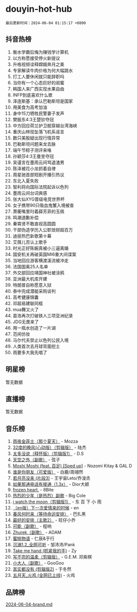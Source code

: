 # douyin-hot-hub

`最后更新时间：2024-06-04 01:15:17 +0800`

## 抖音热榜

1. 衡水学霸后悔为赚钱学计算机
1. 以方称愿接受停火新提议
1. 升格视频诠释嫦娥奔月之美
1. 专家解读牛肉价格为何大幅跳水
1. 打工人要休闲就只能辞职吗
1. 当你有一个心态巨好的闺蜜
1. 韩国人来广西实现水果自由
1. INFP到底喜欢什么歌
1. 泽连斯基：承认巴勒斯坦是国家
1. 用美食为高考加油
1. 身中15刀牺牲民警妻子发声
1. 樊振东4:3王楚钦夺冠
1. 中方回应荷兰护卫舰穿越台湾海峡
1. 重庆山林现坠落飞机系谣言
1. 数只美股疑出现行情异常
1. 巴勒斯坦问题来龙去脉
1. 端午节粽子测评来咯
1. 孙颖莎4:3王曼昱夺冠
1. 吴谨言在墨雨云间骂退渣男
1. 陈泽被花小龙抓着自律
1. 周星驰首部短剧开播引热议
1. 东北入夏失败
1. 智利将向国际法院起诉以色列
1. 墨雨云间台词爽感
1. 张大仙XYG晋级电竞世界杯
1. 女子携带90只吸血鬼蟹入境被查
1. 萧蘅嘴里叼着薛芳菲的玉佩
1. 鸣潮道歉补偿
1. 秦霄贤不敢直视高圆圆
1. 干部伪造学历入公职敛财超百万
1. 迪丽热巴新歌第十幕
1. 艾薇儿否认上歌手
1. 时光正好陈婉真被小三逼离婚
1. 国安机关再破英国MI6重大间谍案
1. 当地回应游客横渡溪流被冲走
1. 法国国奥25人名单
1. 外交部回应靖国神社被涂鸦
1. 亚洲最大机库开建
1. 特朗普自称愿意入狱
1. 泰中完成潜艇采购谈判
1. 高考健康锦囊
1. 邓超易建联同框
1. mua舞又火了
1. 苗浩再次打破铁人三项亚洲纪录
1. JDG无畏来了
1. 用一瓶水创造了一片湖
1. 范闲仿妆
1. 马尔代夫禁止以色列公民入境
1. 人类首次去月球背面挖土
1. 雨要多大我先唱了

## 明星榜

暂无数据

## 直播榜

暂无数据

## 音乐榜

1. [雨夜金菲士（那个夏天）](https://sf5-hl-cdn-tos.douyinstatic.com/obj/tos-cn-ve-2774/osPmPLDWQBBE2Z6bftCgYwkFaF4pEYEneXaZQs) - Mozza
1. [32度的晚风(心动版）（剪辑版）](https://sf5-hl-cdn-tos.douyinstatic.com/obj/tos-cn-ve-2774/owNyabsyWdzUulxhoJfK8IBXgp0UMQAHpvGh2B) - 陆杰
1. [太多没说（释怀版）（剪辑版1）](https://sf5-hl-cdn-tos.douyinstatic.com/obj/tos-cn-ve-2774/oEbKIiDC0BA8CJOQHYA6aeCVYeHgckHdntZSDj) - D.S
1. [天空之外（副歌）](https://sf3-cdn-tos.douyinstatic.com/obj/tos-cn-ve-2774/oAYn0BTp8jS8iSyZSHMUWAikyvAWI1c7aiJTr) - 弦子
1. [Moshi Moshi (feat. 百足) [Sped up]](https://sf5-hl-cdn-tos.douyinstatic.com/obj/tos-cn-ve-2774/ocCPFQcXJLeroaIdQLIGAoeeYM3OAUYGDguHXz) - Nozomi Kitay & GAL D
1. [谁是你朋友（可爱版）](https://sf5-hl-cdn-tos.douyinstatic.com/obj/tos-cn-ve-2774/owKjggBwGZexYCjVAIeEFURf1LJTjMDaK6AzKN) - 白鹿/周翊然
1. [若月亮没来 (片段3)](https://sf3-cdn-tos.douyinstatic.com/obj/tos-cn-ve-2774/okfyEUsGW1B1ovJi5JiN9IjvAT2lMwA054GoEB) - 王宇宙Leto/乔浚丞
1. [如果那通电话有接通（1.3x）](https://sf3-cdn-tos.douyinstatic.com/obj/tos-cn-ve-2774/ocJeJKhUhAJG8EYZiEFfGFAPkD3beMQ5mwDv1e) - Dior大颖
1. [frozen heart.](https://sf5-hl-cdn-tos.douyinstatic.com/obj/tos-cn-ve-2774/oIIWJfyjIACZA9zQMtnJ6hQQhFC4vhCupoRBsO) - 8Bite
1. [热烈的少年（是热烈）副歌](https://sf5-hl-cdn-tos.douyinstatic.com/obj/tos-cn-ve-2774/owVNI0CLDAUMtSz6TEYvfFBFL4UDFFhLfgK8fa) - Big Cole
1. [i watch the moon（剪辑版1）](https://sf5-hl-cdn-tos.douyinstatic.com/obj/tos-cn-ve-2774/o0I9mSChzHZANMJIEBfkCQzzg6N5WAcVtqft9P) - 东 百 下 小 雨
1. [（en版）下一次爱情来的时候](https://sf3-cdn-tos.douyinstatic.com/obj/tos-cn-ve-2774/owZIscFWHUMFAbrAisiax4ioKVNAKH9jYvbBk) - en
1. [春风何时来（等待命运安排）](https://sf3-cdn-tos.douyinstatic.com/obj/tos-cn-ve-2774/oICBNbD3gelMfB4WgiD1KI2jQtXZE2FgHLwtsl) - 巴扎黑
1. [最好的安排（主歌2）](https://sf6-cdn-tos.douyinstatic.com/obj/tos-cn-ve-2774/oMMZX1DuHpMwgoDztBmZswgQnbCeeANZxBHkFY) - 旺仔小乔
1. [可能（副歌）](https://sf5-hl-cdn-tos.douyinstatic.com/obj/tos-cn-ve-2774/cde1731888894259b333569393c2fb51) - 程响
1. [Zhurek（副歌）](https://sf5-hl-cdn-tos.douyinstatic.com/obj/tos-cn-ve-2774/ooQm8FBZQDlf0btEYgVpCcSCQfrdJGBEKZYBGS) - ADAM
1. [蜜桃物语](https://sf5-hl-cdn-tos.douyinstatic.com/obj/tos-cn-ve-2774/oIhOSCZtIACtYU4XQkngiW9kCBfVD1Fz9IYeqL) - 仁辰&于行
1. [沉溺1.2_全网可听](https://sf5-hl-cdn-tos.douyinstatic.com/obj/tos-cn-ve-2774/ok2QoiBqsWAX9McZmWiI9gAB0EzwD4Xj6yfmtH) - 邹沛沛/Pank
1. [Take me hand (抓紧我的手)](https://sf3-cdn-tos.douyinstatic.com/obj/tos-cn-ve-2774/os8GB2fDQQmJZTmtomg0gHX5fBACiEgcFgEKYg) - Zy
1. [写不完的温柔（剪辑版）](https://sf6-cdn-tos.douyinstatic.com/obj/tos-cn-ve-2774/oYBzzZQJ233GfwkemJJffAIWgeIYrjZfWhHTcG) - G.E.M. 邓紫棋
1. [小大人（副歌）](https://sf3-cdn-tos.douyinstatic.com/obj/tos-cn-ve-2774/oIhaDwehWhLFsVIG7QIICLLazDNGJAGg5geeb4) - GooGoo
1. [其实都没有 (剪辑版2)](https://sf5-hl-cdn-tos.douyinstatic.com/obj/tos-cn-ve-2774/oEBNQenHZtBhxYjGgUDQk0BCHTigQafgFlbQ7k) - 于冬然
1. [五月天_火鸡 (全网已上线)](https://sf5-hl-cdn-tos.douyinstatic.com/obj/tos-cn-ve-2774/oEtOMSQZstjlJ4nfBEgeqN29IbWjkmDBrFtF2C) - 火鸡

## 品牌榜

[2024-06-04-brand.md](2024-06-04-brand.md)
